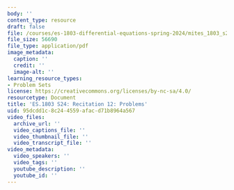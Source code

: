 ```yaml
---
body: ''
content_type: resource
draft: false
file: /courses/es-1803-differential-equations-spring-2024/mites_1803_s24_probsect-week12.pdf
file_size: 56690
file_type: application/pdf
image_metadata:
  caption: ''
  credit: ''
  image-alt: ''
learning_resource_types:
- Problem Sets
license: https://creativecommons.org/licenses/by-nc-sa/4.0/
resourcetype: Document
title: 'ES.1803 S24: Recitation 12: Problems'
uid: 95dcdd1c-8c24-4559-afac-d71b8964a567
video_files:
  archive_url: ''
  video_captions_file: ''
  video_thumbnail_file: ''
  video_transcript_file: ''
video_metadata:
  video_speakers: ''
  video_tags: ''
  youtube_description: ''
  youtube_id: ''
---
```

